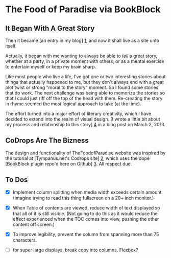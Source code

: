 # The Food of Paradise via BookBlock

## It Began With A Great Story

Then it became [an entry in my blog] [1], and now it shall live as a site unto itself.

Actually, it began with me wanting to always be able to *tell* a great story, whether at a party, in a private moment with others, or as a mental exercise to entertain myself or keep my brain sharp.

Like most people who live a life, I've got one or two interesting stories about things that actually happened to me, but they don't always end with a great plot twist or strong "moral to the story" moment. So I found some stories that do work. The next challenge was being able to memorize the stories so that I could just riff off the top of the head with them. Re-creating the story in rhyme seemed the most logical approach to take (at the time).

The effort turned into a major effort of literary creativity, which I have decided to extend into the realm of visual design. [I wrote a little bit about my process and relationship to this story] [4] in a blog post on March 2, 2013.

## CoDrops Are The Bizness
The design and functionality of TheFoodofParadise website was inspired by the tutorial at [Tympanus.net's Codrops site] [2], which uses the dope [BookBlock plugin repo'd here on Github] [3]. All respect due.

[1]: http://qaidjacobs.com/the-food-of-paradise/
[2]: http://tympanus.net/codrops/2012/12/11/fullscreen-pageflip-layout/
[3]: https://github.com/codrops/BookBlock
[4]: http://qaidjacobs.com/retelling-an-ancient-tale-with-jquery/

## To Dos
- [x] Implement column splitting when media width exceeds certain amount. (Imagine trying to read this thing fullscreen on a 20+ inch monitor.)

- [x] When Table of contents are viewed, reduce width of text displayed so that all of it is still visible. (Not going to do this as it would reduce the effect experienced when the TOC comes into view, pushing the other content off screen.)

- [x] To improve legibility, prevent the column from spanning more than 75 characters.

- [ ] for super large displays, break copy into columns. Flexbox?



